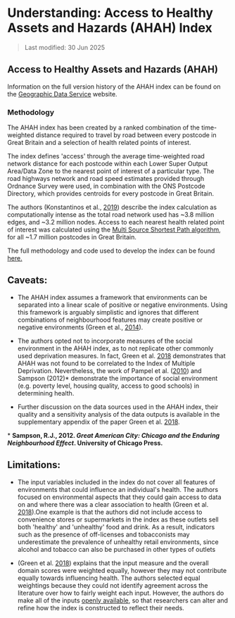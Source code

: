 # Understanding: Access to Healthy Assets and Hazards (AHAH) Index

>Last modified: 30 Jun 2025

## Access to Healthy Assets and Hazards (AHAH)

Information on the full version history of the AHAH index can be found on the [Geographic Data Service](https://data.geods.ac.uk/dataset/access-to-healthy-assets-hazards-ahah-previous-versions) website.

### Methodology

The AHAH index has been created by a ranked combination of the time-weighted distance required to travel by road between every postcode in Great Britain and a selection of health related points of interest.

The index defines 'access' through the average time-weighted road network distance for each postcode within each Lower Super Output Area/Data Zone to the nearest point of interest of a particular type. The road highways network and road speed estimates provided through Ordnance Survey were used, in combination with the ONS Postcode Directory, which provides centroids for every postcode in Great Britain.

The authors (Konstantinos et al., [2019](https://doi.org/10.1038/s41597-019-0114-6)) describe the index calculation as computationally intense as the total road network used has ~3.8 million edges, and ~3.2 million nodes. Access to each nearest health related point of interest was calculated using the [Multi Source Shortest Path algorithm](https://github.com/ESRC-CDRC/ahah/blob/main/ahah/route.py), for all ~1.7 million postcodes in Great Britain.

The full methodology and code used to develop the index can be found [here.](https://github.com/ESRC-CDRC/ahah?tab=readme-ov-file)

## Caveats:

- The AHAH index assumes a framework that environments can be separated into a linear scale of positive or negative environments. Using this framework is arguably simplistic and ignores that different combinations of neighbourhood features may create positive or negative environments (Green et al., [2014](https://doi.org/10.1016/j.healthplace.2014.09.011)).

- The authors opted not to incorporate measures of the social environment in the AHAH index, as to not replicate other commonly used deprivation measures. In fact, Green et al. [2018](https://doi.org/10.1016/j.healthplace.2018.08.019) demonstrates that AHAH was not found to be correlated to the Index of Multiple Deprivation. Nevertheless, the work of Pampel et al. ([2010](https://doi.org/10.1146/annurev.soc.012809.102529)) and Sampson (2012)* demonstrate the importance of social environment (e.g. poverty level, housing quality, access to good schools) in determining health.

- Further discussion on the data sources used in the AHAH index, their quality and a sensitivity analysis of the data 
outputs is available in the supplementary appendix of the paper Green et al. [2018](https://doi.org/10.1016/j.healthplace.2018.08.019).

\* **Sampson, R.J., 2012. _Great American City: Chicago and the Enduring Neighbourhood Effect_. University of Chicago Press.**

## Limitations:

- The input variables included in the index do not cover all features of environments that could influence an individual's health. The authors focused on environmental aspects that they could gain access to data on and where there was a clear association to health (Green et al. [2018](https://doi.org/10.1016/j.healthplace.2018.08.019)).One example is that the authors did not include access to convenience stores or supermarkets in the index as these outlets sell both 'healthy' and 'unhealthy' food and drink. As a result, indicators such as the presence of off-licenses and tobacconists may underestimate the prevalence of unhealthy retail environments, since alcohol and tobacco can also be purchased in other types of outlets 

- (Green et al. [2018](https://doi.org/10.1016/j.healthplace.2018.08.019)) explains that the input measure and the overall domain scores were weighted equally, however they may not contribute equally towards influencing health. The authors selected equal weightings because they could not identify agreement across the literature over how to fairly weight each input. However, the authors do make all of the inputs [openly available](https://data.geods.ac.uk/dataset/access-to-healthy-assets-hazards-ahah), so that researchers can alter and refine how the index is constructed to reflect their needs.

